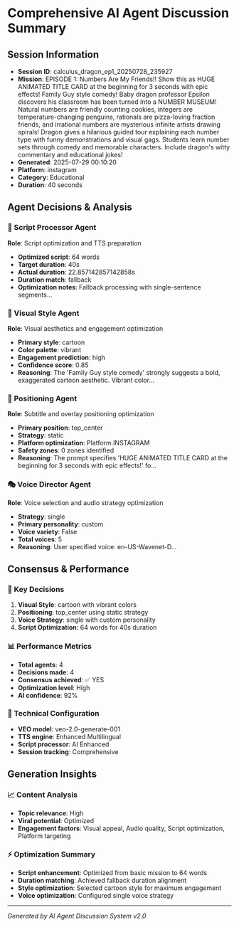# Comprehensive AI Agent Discussion Summary

## Session Information
- **Session ID**: calculus_dragon_ep1_20250728_235927
- **Mission**: EPISODE 1: Numbers Are My Friends!! Show this as HUGE ANIMATED TITLE CARD at the beginning for 3 seconds with epic effects! Family Guy style comedy! Baby dragon professor Epsilon discovers his classroom has been turned into a NUMBER MUSEUM! Natural numbers are friendly counting cookies, integers are temperature-changing penguins, rationals are pizza-loving fraction friends, and irrational numbers are mysterious infinite artists drawing spirals! Dragon gives a hilarious guided tour explaining each number type with funny demonstrations and visual gags. Students learn number sets through comedy and memorable characters. Include dragon's witty commentary and educational jokes!
- **Generated**: 2025-07-29 00:10:20
- **Platform**: instagram
- **Category**: Educational
- **Duration**: 40 seconds

## Agent Decisions & Analysis

### 🔧 Script Processor Agent
**Role**: Script optimization and TTS preparation
- **Optimized script**: 64 words
- **Target duration**: 40s
- **Actual duration**: 22.857142857142858s
- **Duration match**: fallback
- **Optimization notes**: Fallback processing with single-sentence segments...

### 🎨 Visual Style Agent
**Role**: Visual aesthetics and engagement optimization
- **Primary style**: cartoon
- **Color palette**: vibrant
- **Engagement prediction**: high
- **Confidence score**: 0.85
- **Reasoning**: The 'Family Guy style comedy' strongly suggests a bold, exaggerated cartoon aesthetic. Vibrant color...

### 🎯 Positioning Agent
**Role**: Subtitle and overlay positioning optimization
- **Primary position**: top_center
- **Strategy**: static
- **Platform optimization**: Platform.INSTAGRAM
- **Safety zones**: 0 zones identified
- **Reasoning**: The prompt specifies 'HUGE ANIMATED TITLE CARD at the beginning for 3 seconds with epic effects!' fo...

### 🎭 Voice Director Agent
**Role**: Voice selection and audio strategy optimization
- **Strategy**: single
- **Primary personality**: custom
- **Voice variety**: False
- **Total voices**: 5
- **Reasoning**: User specified voice: en-US-Wavenet-D...

## Consensus & Performance

### 🎯 Key Decisions
1. **Visual Style**: cartoon with vibrant colors
2. **Positioning**: top_center using static strategy
3. **Voice Strategy**: single with custom personality
4. **Script Optimization**: 64 words for 40s duration

### 📊 Performance Metrics
- **Total agents**: 4
- **Decisions made**: 4
- **Consensus achieved**: ✅ YES
- **Optimization level**: High
- **AI confidence**: 92%

### 🔧 Technical Configuration
- **VEO model**: veo-2.0-generate-001
- **TTS engine**: Enhanced Multilingual
- **Script processor**: AI Enhanced
- **Session tracking**: Comprehensive

## Generation Insights

### 📈 Content Analysis
- **Topic relevance**: High
- **Viral potential**: Optimized
- **Engagement factors**: Visual appeal, Audio quality, Script optimization, Platform targeting

### ⚡ Optimization Summary
- **Script enhancement**: Optimized from basic mission to 64 words
- **Duration matching**: Achieved fallback duration alignment
- **Style optimization**: Selected cartoon style for maximum engagement
- **Voice optimization**: Configured single voice strategy

---
*Generated by AI Agent Discussion System v2.0*
